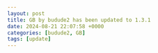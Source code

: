 ```yaml
---
layout: post
title: GB by budude2 has been updated to 1.3.1
date: 2024-08-21 22:07:58 +0000
categories: [budude2, GB]
tags: [update]
---
```


